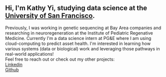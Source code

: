 ## Hi, I'm Kathy Yi, studying data science at the [University of San Francisco](https://www.usfca.edu/arts-sciences/graduate-programs/data-science).

Previously, I was working in genetic sequencing at Bay Area companies and researching in neuroregeneration at the Institute of Pediatric Regenative Medicine. Currently I'm a data science intern at PG&E where I am using cloud-computing to predict asset health. I'm interested in learning how various systems (data or biological) work and leveraging those pathways in real-world applications! 
</br>
Feel free to reach out or check out my other projects: 
</br>[Linkedin](https://www.linkedin.com/in/kathleen-yi/)
</br>[Github](https://github.com/ksyii)
